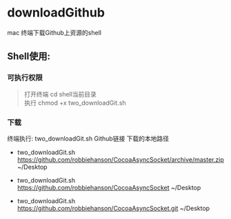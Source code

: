 # downloadGithub
mac 终端下载Github上资源的shell

Shell使用:
----------

### 可执行权限

> 打开终端 cd shell当前目录      
> 执行 chmod +x two_downloadGit.sh

### 下载
  终端执行: two_downloadGit.sh Github链接 下载的本地路径

*  two_downloadGit.sh https://github.com/robbiehanson/CocoaAsyncSocket/archive/master.zip ~/Desktop

*  two_downloadGit.sh https://github.com/robbiehanson/CocoaAsyncSocket ~/Desktop

*  two_downloadGit.sh https://github.com/robbiehanson/CocoaAsyncSocket.git ~/Desktop
